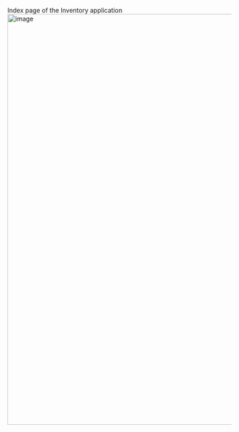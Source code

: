 Index page of the Inventory application 
<img width="1851" height="922" alt="image" src="https://github.com/user-attachments/assets/a38ae5ad-a2da-4285-a1b7-29b465ecc090" />

